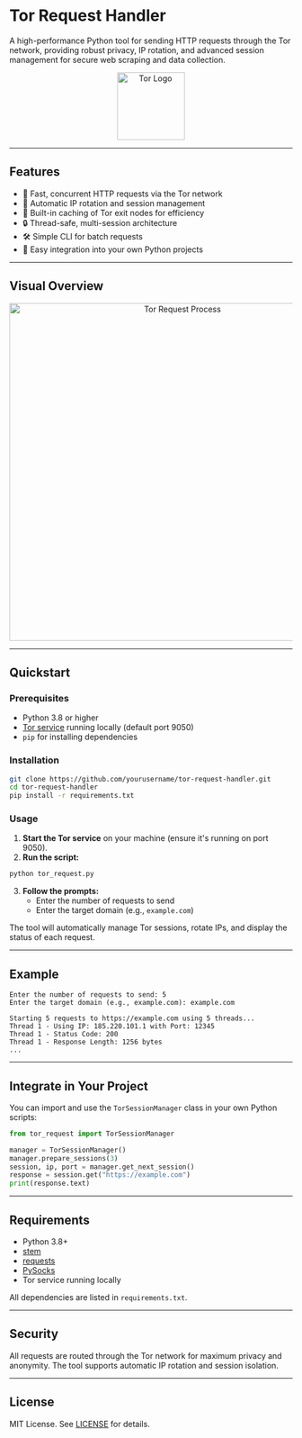 # Tor Request Handler

A high-performance Python tool for sending HTTP requests through the Tor network, providing robust privacy, IP rotation, and advanced session management for secure web scraping and data collection.

<div align="center">
  <img src="https://github.com/TheTorProject/tor-media/raw/master/Tor%20Logo/Purple.png" alt="Tor Logo" width="120"/>
</div>

---

## Features

- 🚀 Fast, concurrent HTTP requests via the Tor network  
- 🔄 Automatic IP rotation and session management  
- 💾 Built-in caching of Tor exit nodes for efficiency  
- 🔒 Thread-safe, multi-session architecture  
- 🛠️ Simple CLI for batch requests  
- 🧩 Easy integration into your own Python projects  

---

## Visual Overview

<div align="center">
  <img src="https://files.catbox.moe/7ku84v.png" alt="Tor Request Process" width="600"/>
</div>

---

## Quickstart

### Prerequisites

- Python 3.8 or higher
- [Tor service](https://www.torproject.org/download/) running locally (default port 9050)
- `pip` for installing dependencies

### Installation

```bash
git clone https://github.com/yourusername/tor-request-handler.git
cd tor-request-handler
pip install -r requirements.txt
```

### Usage

1. **Start the Tor service** on your machine (ensure it's running on port 9050).
2. **Run the script:**

```bash
python tor_request.py
```

3. **Follow the prompts:**
   - Enter the number of requests to send
   - Enter the target domain (e.g., `example.com`)

The tool will automatically manage Tor sessions, rotate IPs, and display the status of each request.

---

## Example

```text
Enter the number of requests to send: 5
Enter the target domain (e.g., example.com): example.com

Starting 5 requests to https://example.com using 5 threads...
Thread 1 - Using IP: 185.220.101.1 with Port: 12345
Thread 1 - Status Code: 200
Thread 1 - Response Length: 1256 bytes
...
```

---

## Integrate in Your Project

You can import and use the `TorSessionManager` class in your own Python scripts:

```python
from tor_request import TorSessionManager

manager = TorSessionManager()
manager.prepare_sessions(3)
session, ip, port = manager.get_next_session()
response = session.get("https://example.com")
print(response.text)
```

---

## Requirements

- Python 3.8+
- [stem](https://stem.torproject.org/)
- [requests](https://docs.python-requests.org/)
- [PySocks](https://pypi.org/project/PySocks/)
- Tor service running locally

All dependencies are listed in `requirements.txt`.

---

## Security

All requests are routed through the Tor network for maximum privacy and anonymity. The tool supports automatic IP rotation and session isolation.

---

## License

MIT License. See [LICENSE](LICENSE) for details.
